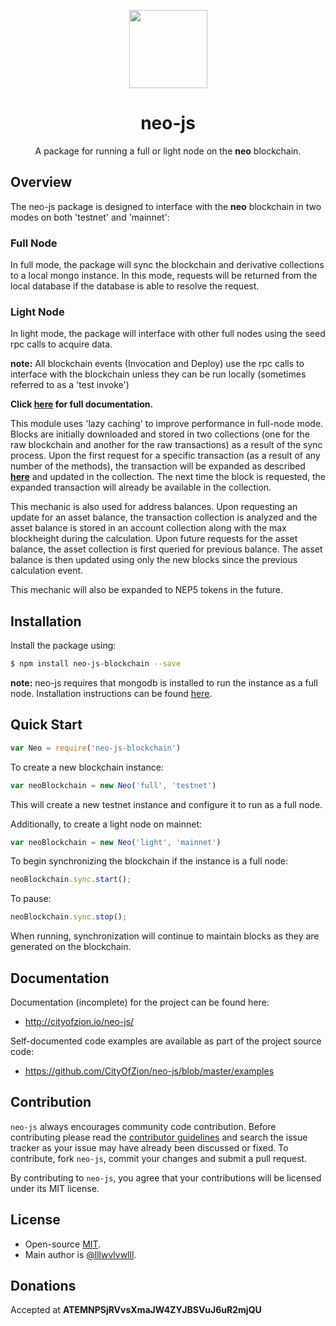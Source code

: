 <p align="center">
  <img 
    src="http://res.cloudinary.com/vidsy/image/upload/v1503160820/CoZ_Icon_DARKBLUE_200x178px_oq0gxm.png" 
    width="125px;">
</p>

<h1 align="center">neo-js</h1>

<p align="center">
  A package for running a full or light node on the <b>neo</b> blockchain.
</p>

## Overview

The neo-js package is designed to interface with the **neo** blockchain in two modes on both 'testnet' and 'mainnet':

### Full Node ###

In full mode, the package will sync the blockchain and derivative collections to a local mongo instance.  In this mode, requests will be returned from the local database if the database is able to resolve the request.

### Light Node ###

In light mode, the package will interface with other full nodes using the seed rpc calls to acquire data.

**note:** All blockchain events (Invocation and Deploy) use the rpc calls to interface with the blockchain unless they can be run locally (sometimes referred to as a 'test invoke')

<b>Click [here](http://cityofzion.io/neo-js) for full documentation.</b>

This module uses 'lazy caching' to improve performance in full-node mode.  Blocks are initially downloaded and stored in two collections (one for the raw blockchain and another for the raw transactions) as a result of the sync process.  Upon the first request for a specific transaction (as a result of any number of the methods), the transaction will be expanded as described <b>[here](https://github.com/CityOfZion/neon-wallet-db/blob/master/docs/Overview.md)</b> and updated in the collection.  The next time the block is requested, the expanded transaction will already be available in the collection.

This mechanic is also used for address balances.  Upon requesting an update for an asset balance, the transaction collection is analyzed and the asset balance is stored in an account collection along with the max blockheight during the calculation.  Upon future requests for the asset balance, the asset collection is first queried for previous balance.  The asset balance is then updated using only the new blocks since the previous calculation event.

This mechanic will also be expanded to NEP5 tokens in the future.

## Installation

Install the package using:

```bash
$ npm install neo-js-blockchain --save
```

**note:** neo-js requires that mongodb is installed to run the instance as a full node.
Installation instructions can be found [here](https://docs.mongodb.com/manual/installation/).

## Quick Start

```js
var Neo = require('neo-js-blockchain')
```

To create a new blockchain instance:

```js
var neoBlockchain = new Neo('full', 'testnet')
```

This will create a new testnet instance and configure it to run as a full node.

Additionally, to create a light node on mainnet:

```js
var neoBlockchain = new Neo('light', 'mainnet')
```

To begin synchronizing the blockchain if the instance is a full node:

```js
neoBlockchain.sync.start();
```

To pause:

```js
neoBlockchain.sync.stop();
```

When running, synchronization will continue to maintain blocks as they are generated on the blockchain.

## Documentation

Documentation (incomplete) for the project can be found here:

* http://cityofzion.io/neo-js/

Self-documented code examples are available as part of the project source code:

* https://github.com/CityOfZion/neo-js/blob/master/examples

## Contribution

`neo-js` always encourages community code contribution. Before contributing please read the [contributor guidelines](https://github.com/CityOfZion/neo-js/blob/master/.github/CONTRIBUTING.md) and search the issue tracker as your issue may have already been discussed or fixed. To contribute, fork `neo-js`, commit your changes and submit a pull request.

By contributing to `neo-js`, you agree that your contributions will be licensed under its MIT license.

## License

* Open-source [MIT](https://github.com/CityOfZion/neo-js/blob/master/LICENSE.md).
* Main author is [@lllwvlvwlll](https://github.com/lllwvlvwlll).

## Donations

Accepted at __ATEMNPSjRVvsXmaJW4ZYJBSVuJ6uR2mjQU__
